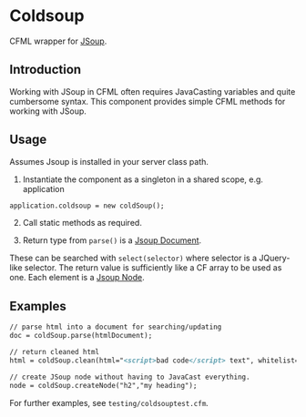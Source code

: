 # Coldsoup

CFML wrapper for [JSoup](https://www.jsoup.org).

## Introduction

Working with JSoup in CFML often requires JavaCasting variables and quite cumbersome syntax. This component provides simple CFML methods for working with JSoup.

## Usage

Assumes Jsoup is installed in your server class path.

1. Instantiate the component as a singleton in a shared scope, e.g. application

```cfml
application.coldsoup = new coldSoup();
```

2. Call static methods as required.

3. Return type from `parse()` is a [Jsoup Document](https://jsoup.org/apidocs/org/jsoup/nodes/Document.html).

These can be searched with `select(selector)` where selector is a JQuery-like selector. The return value is sufficiently like a CF array to be used as one. Each element is a [Jsoup Node](https://jsoup.org/apidocs/org/jsoup/nodes/Node.html).

## Examples

```cfml
// parse html into a document for searching/updating
doc = coldSoup.parse(htmlDocument);

// return cleaned html
html = coldSoup.clean(html="<script>bad code</script> text", whitelist="basic" );

// create JSoup node without having to JavaCast everything.
node = coldSoup.createNode("h2","my heading");

```

For further examples, see `testing/coldsouptest.cfm`.
